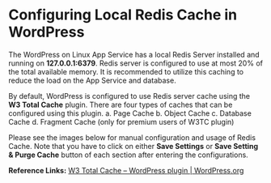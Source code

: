 # Configuring Local Redis Cache in WordPress

The WordPress on Linux App Service has a local Redis Server installed and running on **127.0.0.1:6379**. Redis server is configured to use at most 20% of the total available memory. It is recommended to utilize this caching to reduce the load on the App Service and database.

By default, WordPress is configured to use Redis server cache using the **W3 Total Cache** plugin. There are four types of caches that can be configured using this plugin.
	a. Page Cache
	b. Object Cache
	c. Database Cache
	d. Fragment Cache (only for premium users of W3TC plugin)

Please see the images below for manual configuration and usage of Redis Cache.  Note that you have to click on either **Save Settings** or **Save Setting & Purge Cache** button of each section after entering the configurations. 

**Reference Links:**
[W3 Total Cache – WordPress plugin | WordPress.org](https://wordpress.org/plugins/w3-total-cache/)